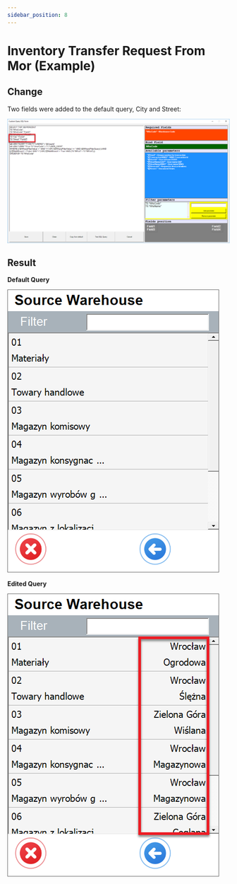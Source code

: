 ```yaml
---
sidebar_position: 8
---
```


# Inventory Transfer Request From Mor (Example)

## Change

Two fields were added to the default query, City and Street:

![Batch Serial Info](./media/batches-serials-08.png)

## Result

**Default Query**

![Batch Serial Info Default Query](./media/default-query-warehouse-04.png)

**Edited Query**

![Batch Serial Info Edited Query](./media/edited-query-warehouse-04.png)
